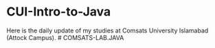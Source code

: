 # CUI-Intro-to-Java
Here is the daily update of my studies at Comsats University Islamabad (Attock Campus).
#   C O M S A T S - L A B . J A V A  
 